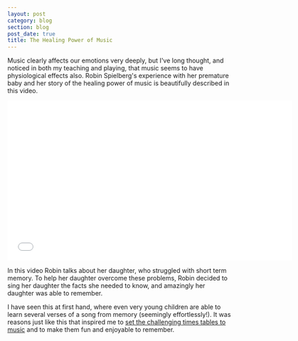 ```yaml
---
layout: post
category: blog
section: blog
post_date: true
title: The Healing Power of Music
---
```


Music clearly affects our emotions very deeply, but I've long thought, and noticed in both my teaching and playing, that music seems to have physiological effects also. Robin Spielberg's experience with her premature baby and her story of the healing power of music is beautifully described in this video.

<iframe width="640" height="360" src="//www.youtube.com/embed/8LTusPwrH9E" frameborder="0" allowfullscreen></iframe>

In this video Robin talks about her daughter, who struggled with short term memory. To help her daughter overcome these problems, Robin decided to sing her daughter the facts she needed to know, and amazingly her daughter was able to remember.

I have seen this at first hand, where even very young children are able to learn several verses of a song from memory (seemingly effortlessly!). It was reasons just like this that inspired me to [set the challenging times tables to music](/tables) and to make them fun and enjoyable to remember.
